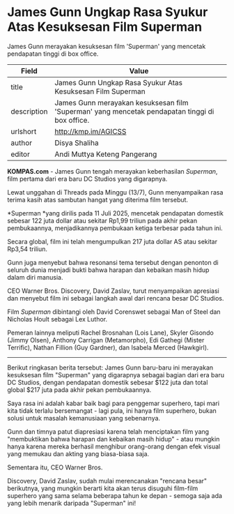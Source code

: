 # James Gunn Ungkap Rasa Syukur Atas Kesuksesan Film Superman

James Gunn merayakan kesuksesan film 'Superman' yang mencetak pendapatan tinggi di box office.

| Field       | Value                                                       |
|-------------|-------------------------------------------------------------|
| title       | James Gunn Ungkap Rasa Syukur Atas Kesuksesan Film Superman |
| description | James Gunn merayakan kesuksesan film 'Superman' yang mencetak pendapatan tinggi di box office. |
| urlshort    | http://kmp.im/AGICSS |
| author      | Disya Shaliha |
| editor      | Andi Muttya Keteng Pangerang |

**KOMPAS.com** - James Gunn tengah merayakan keberhasilan *Superman*, film pertama dari era baru DC Studios yang digarapnya.

Lewat unggahan di Threads pada Minggu (13/7), Gunn menyampaikan rasa terima kasih atas sambutan hangat yang diterima film tersebut.

*Superman *yang dirilis pada 11 Juli 2025, mencetak pendapatan domestik sebesar 122 juta dollar atau sekitar Rp1,99 triliun pada akhir pekan pembukaannya, menjadikannya pembukaan ketiga terbesar pada tahun ini.

Secara global, film ini telah mengumpulkan 217 juta dollar AS atau sekitar Rp3,54 triliun.

Gunn juga menyebut bahwa resonansi tema tersebut dengan penonton di seluruh dunia menjadi bukti bahwa harapan dan kebaikan masih hidup dalam diri manusia.

CEO Warner Bros. Discovery, David Zaslav, turut menyampaikan apresiasi dan menyebut film ini sebagai langkah awal dari rencana besar DC Studios.

Film *Superman* dibintangi oleh David Corenswet sebagai Man of Steel dan Nicholas Hoult sebagai Lex Luthor.

Pemeran lainnya meliputi Rachel Brosnahan (Lois Lane), Skyler Gisondo (Jimmy Olsen), Anthony Carrigan (Metamorpho), Edi Gathegi (Mister Terrific), Nathan Fillion (Guy Gardner), dan Isabela Merced (Hawkgirl).

---
Berikut ringkasan berita tersebut: James Gunn baru-baru ini merayakan kesuksesan film "Superman" yang digarapnya sebagai bagian dari era baru DC Studios, dengan pendapatan domestik sebesar $122 juta dan total global $217 juta pada akhir pekan pembukaannya.



Saya rasa ini adalah kabar baik bagi para penggemar superhero, tapi mari kita tidak terlalu bersemangat - lagi pula, ini hanya film superhero, bukan solusi untuk masalah kemanusiaan yang sebenarnya.

 Gunn dan timnya patut diapresiasi karena telah menciptakan film yang "membuktikan bahwa harapan dan kebaikan masih hidup" - atau mungkin hanya karena mereka berhasil menghibur orang-orang dengan efek visual yang memukau dan akting yang biasa-biasa saja.

 Sementara itu, CEO Warner Bros.

 Discovery, David Zaslav, sudah mulai merencanakan "rencana besar" berikutnya, yang mungkin berarti kita akan terus disuguhi film-film superhero yang sama selama beberapa tahun ke depan - semoga saja ada yang lebih menarik daripada "Superman" ini!

